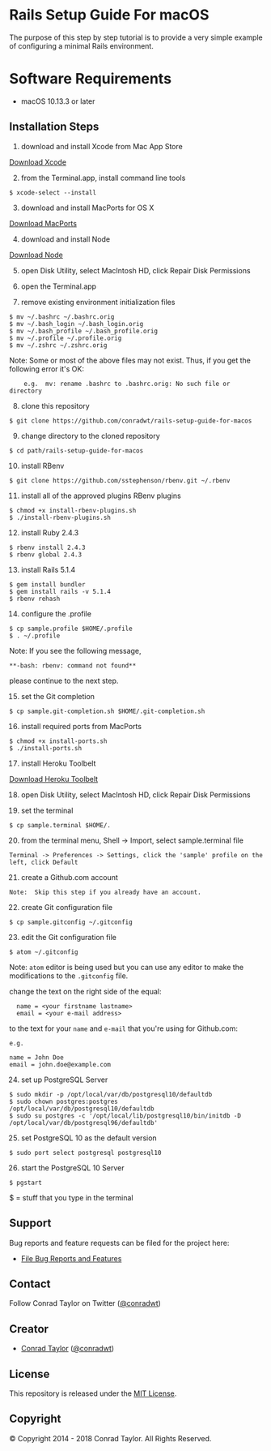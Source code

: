 Rails Setup Guide For macOS
=============================

The purpose of this step by step tutorial is to provide a very simple example of configuring a minimal Rails environment.

# Software Requirements

- macOS 10.13.3 or later

## Installation Steps

1) download and install Xcode from Mac App Store

  [Download Xcode](https://itunes.apple.com/us/app/xcode/id497799835?mt=12#)

2) from the Terminal.app, install command line tools

  ```
  $ xcode-select --install
  ```

3) download and install MacPorts for OS X

  [Download MacPorts](https://github.com/macports/macports-base/releases/download/v2.4.2/MacPorts-2.4.2-10.13-HighSierra.pkg)

4) download and install Node

  [Download Node](https://nodejs.org/dist/v9.5.0/node-v9.5.0.pkg)

5) open Disk Utility, select MacIntosh HD, click Repair Disk Permissions

6) open the Terminal.app


7) remove existing environment initialization files

  ```
  $ mv ~/.bashrc ~/.bashrc.orig
  $ mv ~/.bash_login ~/.bash_login.orig
  $ mv ~/.bash_profile ~/.bash_profile.orig
  $ mv ~/.profile ~/.profile.orig
  $ mv ~/.zshrc ~/.zshrc.orig
  ```

  Note: Some or most of the above files may not exist.  Thus, if you get the
        following error it's OK:

        e.g.  mv: rename .bashrc to .bashrc.orig: No such file or directory

8) clone this repository

  ```
  $ git clone https://github.com/conradwt/rails-setup-guide-for-macos
  ```

9) change directory to the cloned repository

  ```
  $ cd path/rails-setup-guide-for-macos
  ```

10) install RBenv

  ```
  $ git clone https://github.com/sstephenson/rbenv.git ~/.rbenv
  ```

11) install all of the approved plugins RBenv plugins

  ```
  $ chmod +x install-rbenv-plugins.sh
  $ ./install-rbenv-plugins.sh
  ```

12) install Ruby 2.4.3

  ```
  $ rbenv install 2.4.3
  $ rbenv global 2.4.3
  ```

13) install Rails 5.1.4

  ```
  $ gem install bundler
  $ gem install rails -v 5.1.4
  $ rbenv rehash
  ```

14) configure the .profile

  ```
  $ cp sample.profile $HOME/.profile
  $ . ~/.profile
  ```

  Note:  If you see the following message,

  ```
  **-bash: rbenv: command not found**
  ```

  please continue to the next step.

15) set the Git completion

  ```
  $ cp sample.git-completion.sh $HOME/.git-completion.sh
  ```

16) install required ports from MacPorts

  ```
  $ chmod +x install-ports.sh
  $ ./install-ports.sh
  ```

17) install Heroku Toolbelt

  [Download Heroku Toolbelt](https://toolbelt.heroku.com)

18) open Disk Utility, select MacIntosh HD, click Repair Disk Permissions

19) set the terminal

  ```
  $ cp sample.terminal $HOME/.
  ```

20) from the terminal menu, Shell -> Import, select sample.terminal file

  ```
  Terminal -> Preferences -> Settings, click the 'sample' profile on the left, click Default
  ```

21) create a Github.com account

  ```
  Note:  Skip this step if you already have an account.
  ```

22) create Git configuration file

  ```
  $ cp sample.gitconfig ~/.gitconfig
  ```

23) edit the Git configuration file

  ```
  $ atom ~/.gitconfig
  ```

  Note: `atom` editor is being used but you can use any editor to make the
        modifications to the `.gitconfig` file.  

  change the text on the right side of the equal:

	  name = <your firstname lastname>
	  email = <your e-mail address>

  to the text for your `name` and `e-mail` that you're using for Github.com:

    e.g.

    name = John Doe
    email = john.doe@example.com

24) set up PostgreSQL Server

  ```
  $ sudo mkdir -p /opt/local/var/db/postgresql10/defaultdb
  $ sudo chown postgres:postgres /opt/local/var/db/postgresql10/defaultdb
  $ sudo su postgres -c '/opt/local/lib/postgresql10/bin/initdb -D /opt/local/var/db/postgresql96/defaultdb'
  ```

25) set PostgreSQL 10 as the default version

  ```
  $ sudo port select postgresql postgresql10
  ```

26) start the PostgreSQL 10 Server

  ```
  $ pgstart
  ```

$ = stuff that you type in the terminal

## Support

Bug reports and feature requests can be filed for the <add project here> project here:

* [File Bug Reports and Features](https://github.com/conradwt/rails-setup-guide-for-macos/issues)

## Contact

Follow Conrad Taylor on Twitter ([@conradwt](https://twitter.com/conradwt))

## Creator

- [Conrad Taylor](http://github.com/conradwt) ([@conradwt](https://twitter.com/conradwt))

## License

This repository is released under the [MIT License](http://www.opensource.org/licenses/MIT).

## Copyright

&copy; Copyright 2014 - 2018 Conrad Taylor. All Rights Reserved.
